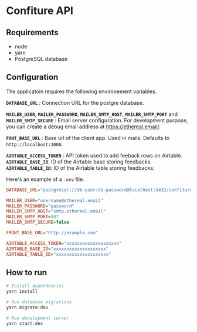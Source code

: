 # Confiture API

## Requirements

- node
- yarn
- PostgreSQL database

## Configuration

The applicatoin requires the following environement variables.

**`DATABASE_URL`** : Connection URL for the postgre database.

**`MAILER_USER`**,
**`MAILER_PASSWORD`**,
**`MAILER_SMTP_HOST`**,
**`MAILER_SMTP_PORT`** and
**`MAILER_SMTP_SECURE`** : Email server configuration. For development purpose, you can create a debug email address at https://ethereal.email/.

**`FONT_BASE_URL`** : Base url of the client app. Used in mails. Defaults to `http://localhost:3000`.

**`AIRTABLE_ACCESS_TOKEN`** : API token used to add feeback rows on Airtable.
**`AIRTABLE_BASE_ID`**: ID of the Airtable base storing feedbacks.
**`AIRTABLE_TABLE_ID`**: ID of the Airtable table storing feedbacks.

Here's an example of a `.env` file.

```ini
DATABASE_URL="postgresql://db-user:db-password@localhost:5432/confiture-db"

MAILER_USER="username@ethereal.email"
MAILER_PASSWORD="password"
MAILER_SMTP_HOST="smtp.ethereal.email"
MAILER_SMTP_PORT=587
MAILER_SMTP_SECURE=false

FRONT_BASE_URL="http://example.com"

AIRTABLE_ACCESS_TOKEN="xxxxxxxxxxxxxxxxxxxx"
AIRTABLE_BASE_ID="xxxxxxxxxxxxxxxxxxxx"
AIRTABLE_TABLE_ID="xxxxxxxxxxxxxxxxxxxx"
```

## How to run

```sh
# Install dependencies
yarn install

# Run database migrations
yarn migrate:dev

# Run development server
yarn start:dev
```
